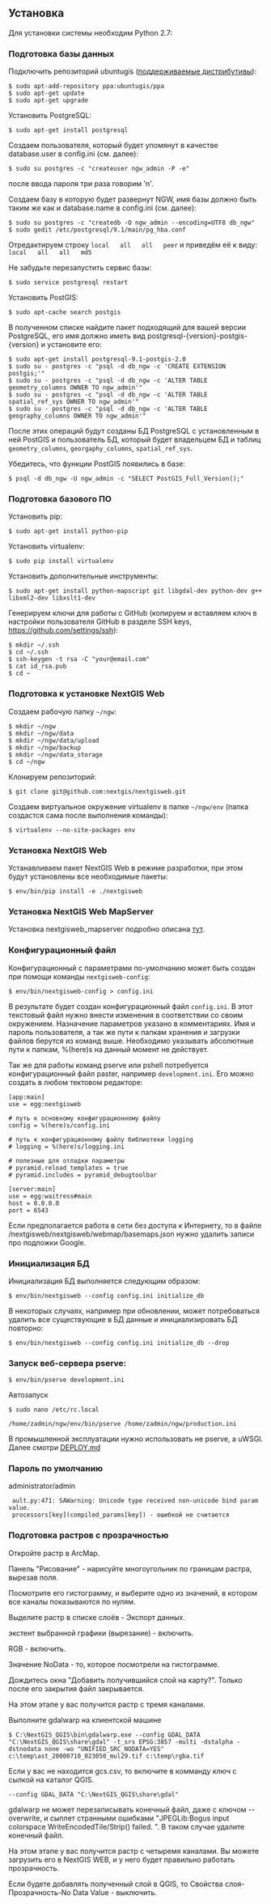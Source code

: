 ## Установка

Для установки системы необходим Python 2.7:

### Подготовка базы данных

Подключить репозиторий ubuntugis ([поддерживаемые дистрибутивы](http://trac.osgeo.org/ubuntugis/wiki/SupportedDistributions)):

    $ sudo apt-add-repository ppa:ubuntugis/ppa
    $ sudo apt-get update
    $ sudo apt-get upgrade

Установить PostgreSQL:

    $ sudo apt-get install postgresql

Создаем пользователя, который будет упомянут в качестве database.user в config.ini (см. далее):

    $ sudo su postgres -c "createuser ngw_admin -P -e"

  после ввода пароля три раза говорим 'n'.

Создаем базу в которую будет развернут NGW, имя базы должно быть таким же как и database.name в config.ini (см. далее):

    $ sudo su postgres -c "createdb -O ngw_admin --encoding=UTF8 db_ngw"
    $ sudo gedit /etc/postgresql/9.1/main/pg_hba.conf

Отредактируем строку `local   all   all   peer` и приведём её к виду: `local   all   all   md5`

Не забудьте перезапустить сервис базы:

    $ sudo service postgresql restart

Установить PostGIS:

    $ sudo apt-cache search postgis
    
В полученном списке найдите пакет подходящий для вашей версии PostgreSQL, его имя должно иметь вид postgresql-{version}-postgis-{version} и установите его: 

    $ sudo apt-get install postgresql-9.1-postgis-2.0
    $ sudo su - postgres -c "psql -d db_ngw -c 'CREATE EXTENSION postgis;'"
    $ sudo su - postgres -c "psql -d db_ngw -c 'ALTER TABLE geometry_columns OWNER TO ngw_admin'"
    $ sudo su - postgres -c "psql -d db_ngw -c 'ALTER TABLE spatial_ref_sys OWNER TO ngw_admin'"
    $ sudo su - postgres -c "psql -d db_ngw -c 'ALTER TABLE geography_columns OWNER TO ngw_admin'"
    
  После этих операций будут созданы БД PostgreSQL с установленным в ней PostGIS и пользователь БД, который будет
  владельцем БД и таблиц `geometry_columns`, `georgaphy_columns`, `spatial_ref_sys`.

Убедитесь, что функции PostGIS появились в базе:

    $ psql -d db_ngw -U ngw_admin -c "SELECT PostGIS_Full_Version();"

### Подготовка базового ПО

Установить pip:

    $ sudo apt-get install python-pip

Установить virtualenv: 

    $ sudo pip install virtualenv

Установить дополнительные инструменты: 

    $ sudo apt-get install python-mapscript git libgdal-dev python-dev g++ libxml2-dev libxslt1-dev

Генерируем ключи для работы с GitHub (копируем и вставляем ключ в настройки пользователя GitHub в разделе SSH keys, https://github.com/settings/ssh):

    $ mkdir ~/.ssh
    $ cd ~/.ssh
    $ ssh-keygen -t rsa -C "your@email.com"
    $ cat id_rsa.pub
    $ cd ~

    
### Подготовка к установке NextGIS Web

Создаем рабочую папку `~/ngw`:

    $ mkdir ~/ngw
    $ mkdir ~/ngw/data
    $ mkdir ~/ngw/data/upload
    $ mkdir ~/ngw/backup   
    $ mkdir ~/ngw/data_storage
    $ cd ~/ngw

Клонируем репозиторий:

    $ git clone git@github.com:nextgis/nextgisweb.git

Создаем виртуальное окружение virtualenv в папке `~/ngw/env` (папка создастся сама после выполнения команды):

    $ virtualenv --no-site-packages env

### Установка NextGIS Web

Устанавливаем пакет NextGIS Web в режиме разработки, при этом будут установлены все необходимые пакеты:

    $ env/bin/pip install -e ./nextgisweb

### Установка NextGIS Web MapServer

Установка nextgisweb_mapserver подробно описана [тут](https://github.com/nextgis/nextgisweb_mapserver).


### Конфигурационный файл

Конфигурационный с параметрами по-умолчанию может быть создан при помощи
команды `nextgisweb-config`:

    $ env/bin/nextgisweb-config > config.ini

В результате будет создан конфигурационный файл `config.ini`. В этот текcтовый
файл нужно внести изменения в соответствии со своим окружением. Назначение
параметров указано в комментариях. Имя и пароль пользователя, а так же пути к папкам хранения 
и загрузки файлов берутся из команд выше. 
Необходимо указывать абсолютные пути к папкам, %(here)s на данный момент не действует.

Так же для работы команд pserve или pshell потребуется конфигурационный файл paster, 
например `development.ini`. Его можно создать в любом тектовом редакторе:

    [app:main]
    use = egg:nextgisweb

    # путь к основному конфигурационному файлу
    config = %(here)s/config.ini
    
    # путь к конфигурационному файлу библиотеки logging
    # logging = %(here)s/logging.ini

    # полезные для отладки параметры
    # pyramid.reload_templates = true
    # pyramid.includes = pyramid_debugtoolbar

    [server:main]
    use = egg:waitress#main
    host = 0.0.0.0
    port = 6543

Если предполагается работа в сети без доступа к Интернету, то в файле /nextgisweb/nextgisweb/webmap/basemaps.json нужно удалить записи про подложки Google.

### Инициализация БД

Инициализация БД выполняется следующим образом:

    $ env/bin/nextgisweb --config config.ini initialize_db

В некоторых случаях, например при обновлении, может потребоваться удалить все
существующие в БД данные и инициализировать БД повторно:

    $ env/bin/nextgisweb --config config.ini initialize_db --drop

### Запуск веб-сервера pserve:

    $ env/bin/pserve development.ini
    
Автозапуск
    
    $ sudo nano /etc/rc.local

    /home/zadmin/ngw/env/bin/pserve /home/zadmin/ngw/production.ini

    
В промышленной эксплуатации нужно использовать не pserve, а uWSGI. Далее смотри [DEPLOY.md](https://github.com/nextgis/nextgisweb/blob/2/DEPLOY.md)

### Пароль по умолчанию

administrator/admin


     ault.py:471: SAWarning: Unicode type received non-unicode bind param value.
     processors[key](compiled_params[key]) - ошибкой не считается
 
### Подготовка растров с прозрачностью
Откройте растр в ArcMap.

Панель "Рисование" - нарисуйте многоугольник по границам растра, вырезав поля.

Посмотрите его гистограмму, и выберите одно из значений, в котором все каналы показываются по нулям.

Выделите растр в списке слоёв - Экспорт данных.

экстент выбранной графики (вырезание) - включить.

RGB - включить.

Значение NoData - то, которое посмотрели на гистограмме.

Дождитесь окна "Добавить получившийся слой на карту?". Только после его закрытия файл закрывается.

На этом этапе у вас получится растр с тремя каналами.

Выполните gdalwarp на клиентской машине

    $ C:\NextGIS_QGIS\bin\gdalwarp.exe --config GDAL_DATA "C:\NextGIS_QGIS\share\gdal" -t_srs EPSG:3857 -multi -dstalpha -dstnodata none -wo "UNIFIED_SRC_NODATA=YES" c:\temp\ast_20000710_023050_mul29.tif c:\temp\rgba.tif
    
Если у вас не находится gcs.csv, то включите в комманду ключ с сылкой на каталог QGIS.

    --config GDAL_DATA "C:\NextGIS_QGIS\share\gdal"    
gdalwarp не может перезаписывать конечный файл, даже с ключом --overwrite, и сыплет странными ошибками "JPEGLib:Bogus input colorspace WriteEncodedTile/Strip() failed. ". В таком случае удалите конечный файл.

На этом этапе у вас получится растр с четыремя каналами. Вы можете загрузить его в NextGIS WEB, и у него будет правильно работать прозрачность. 

Если будете добавлять полученный слой в QGIS, то Свойства слоя-Прозрачность-No Data Value - выключить.

